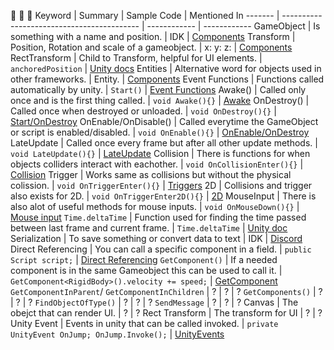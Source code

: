 :metal: :metal: :metal:
Keyword |                  Summary                   | Sample Code | Mentioned In
------- | ------------------------------------------ | ------------ | ------------
GameObject | Is something with a name and position. | IDK | [Components](https://github.com/marczaku/csharp-oop/blob/main/slides/007-unity-components.md#1-components)
Transform | Position, Rotation and scale of a gameobject. | x: y: z: | [Components](https://github.com/marczaku/unity-introduction/blob/main/slides/007-unity-components.md#1-components)
RectTransform | Child to Transform, helpful for UI elements. | `anchoredPosition` | [Unity docs](https://docs.unity3d.com/ScriptReference/RectTransform.html)
Entities | Alternative word for objects used in other frameworks. | Entity. | [Components](https://github.com/marczaku/unity-introduction/blob/main/slides/007-unity-components.md#1-components)
Event Functions | Functions called automatically by unity. | `Start()` | [Event Functions](https://github.com/marczaku/unity-introduction/blob/main/slides/008-unity-event-functions.md#1-event-functions)
Awake() | Called only once and is the first thing called. | `void Awake(){}` | [Awake](https://github.com/marczaku/unity-introduction/blob/main/slides/008-unity-event-functions.md#2-awake)
OnDestroy() | Called once when destroyed or unloaded. | `void OnDestroy(){}` | [Start/OnDestroy](https://github.com/marczaku/unity-introduction/blob/main/slides/008-unity-event-functions.md#3-start--ondestroy)
OnEnable/OnDisable() | Called everytime the GameObject or script is enabled/disabled. | `void OnEnable(){}` | [OnEnable/OnDestroy](https://github.com/marczaku/unity-introduction/blob/main/slides/008-unity-event-functions.md#4-onenable--ondisable)
LateUpdate | Called once every frame but after all other update methods. | `void LateUpdate(){}` | [LateUpdate](https://github.com/marczaku/unity-introduction/blob/main/slides/008-unity-event-functions.md#7-lateupdate)
Collision | There is functions for when objects colliders interact with eachother. | `void OnCollisionEnter(){}` | [Collision](https://github.com/marczaku/unity-introduction/blob/main/slides/008-unity-event-functions.md#8-collision-3d)
Trigger | Works same as collisions but without the physical colission. | `void OnTriggerEnter(){}` | [Triggers](https://github.com/marczaku/unity-introduction/blob/main/slides/008-unity-event-functions.md#9-trigger-3d)
2D | Collisions and trigger also exists for 2D. | `void OnTriggerEnter2D(){}` | [2D](https://github.com/marczaku/unity-introduction/blob/main/slides/008-unity-event-functions.md#10-same-for-2d)
MouseInput | There is also alot of useful methods for mouse inputs. | `void OnMouseDown(){}` | [Mouse input](https://github.com/marczaku/unity-introduction/blob/main/slides/008-unity-event-functions.md#11-mouse-input)
`Time.deltaTime` | Function used for finding the time passed between last frame and current frame. | `Time.deltaTime` | [Unity doc](https://docs.unity3d.com/ScriptReference/Time-deltaTime.html)
Serialization | To save something or convert data to text | IDK | [Discord](https://discord.com/channels/690251537926193166/881839312939917322/899985629503430727)
Direct Referencing | You can call a specific component in a field. | `public Script script;`  | [Direct Referencing](https://github.com/marczaku/unity-introduction/blob/main/slides/009-communicating-between-gameobjects.md#1-direct-referencing)
`GetComponent()` | If a needed component is in the same Gameobject this can be used to call it. | `GetComponent<RigidBody>().velocity += speed;` | [GetComponent](https://github.com/marczaku/unity-introduction/blob/main/slides/009-communicating-between-gameobjects.md#2-getcomponent)
`GetComponentInParent`/ `GetComponentInChildren` | ? | ? | ?
`GetComponents()` | ? | ? | ?
`FindObjectOfType()` | ? | ? | ?
`SendMessage` | ? | ? | ?
Canvas | The obejct that can render UI. | ? | ?
Rect Transform | The transform for UI | ? | ?
Unity Event | Events in unity that can be called invoked. | `private UnityEvent OnJump; OnJump.Invoke();` | [UnityEvents](https://docs.unity3d.com/ScriptReference/Events.UnityEvent.html)
